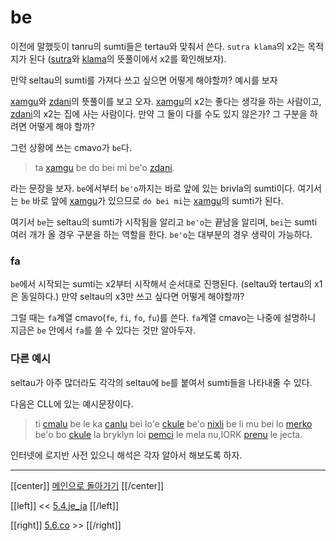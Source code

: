 # be

이전에 말했듯이 tanru의 sumti들은 tertau와 맞춰서 쓴다. `sutra klama`의 x2는 목적지가 된다 ([sutra]와 [klama]의 뜻풀이에서 x2를 확인해보자).

만약 seltau의 sumti를 가져다 쓰고 싶으면 어떻게 해야할까? 예시를 보자

[xamgu]와 [zdani]의 뜻풀이를 보고 오자. [xamgu]의 x2는 좋다는 생각을 하는 사람이고, [zdani]의 x2는 집에 사는 사람이다. 만약 그 둘이 다를 수도 있지 않은가? 그 구분을 하려면 어떻게 해야 할까?

그런 상황에 쓰는 cmavo가 `be`다.

> ta [xamgu] be do bei mi be'o [zdani].

라는 문장을 보자. `be`에서부터 `be'o`까지는 바로 앞에 있는 brivla의 sumti이다. 여기서는 `be` 바로 앞에 [xamgu]가 있으므로 `do bei mi`는 [xamgu]의 sumti가 된다.

여기서 `be`는 seltau의 sumti가 시작됨을 알리고 `be'o`는 끝남을 알리며, `bei`는 sumti 여러 개가 올 경우 구분을 하는 역할을 한다. `be'o`는 대부분의 경우 생략이 가능하다.

### fa

`be`에서 시작되는 sumti는 x2부터 시작해서 순서대로 진행된다. (seltau와 tertau의 x1은 동일하다.) 만약 seltau의 x3만 쓰고 싶다면 어떻게 해야할까?

그럴 때는 `fa`계열 cmavo(`fe`, `fi`, `fo`, `fu`)를 쓴다. `fa`계열 cmavo는 나중에 설명하니 지금은 `be` 안에서 `fa`를 쓸 수 있다는 것만 알아두자.

### 다른 예시

seltau가 아주 많더라도 각각의 seltau에 `be`를 붙여서 sumti들을 나타내줄 수 있다.

다음은 CLL에 있는 예시문장이다.

> ti [cmalu] be le ka [canlu] bei lo'e [ckule] be'o [nixli] be li mu bei lo [merko] be'o bo [ckule] la bryklyn loi [pemci] le mela nu,IORK [prenu] le jecta.

인터넷에 로지반 사전 있으니 해석은 각자 알아서 해보도록 하자.

---

[[center]]
[메인으로 돌아가기](index.html)
[[/center]]

[[left]]
<< [5.4.je_ja](05_04_je_ja.html)
[[/left]]

[[right]]
[5.6.co](05_06_co.html) >>
[[/right]]

[xamgu]: gismu.html#xamgu
[zdani]: gismu.html#zdani
[sutra]: gismu.html#sutra
[klama]: gismu.html#klama
[cmalu]: gismu.html#cmalu
[canlu]: gismu.html#canlu
[ckule]: gismu.html#ckule
[nixli]: gismu.html#nixli
[prenu]: gismu.html#prenu
[merko]: gismu.html#merko
[pemci]: gismu.html#pemci